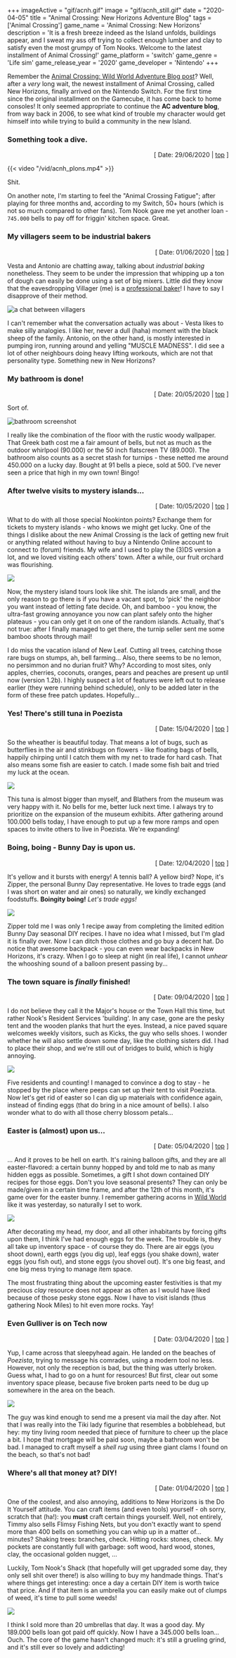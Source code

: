 +++
imageActive = "gif/acnh.gif"
image = "gif/acnh_still.gif"
date = "2020-04-05"
title = "Animal Crossing: New Horizons Adventure Blog"
tags = ['Animal Crossing']
game_name = 'Animal Crossing: New Horizons'
description = 'It is a fresh breeze indeed as the Island unfolds, buildings appear, and I sweat my ass off trying to collect enough lumber and clay to satisfy even the most grumpy of Tom Nooks. Welcome to the latest installment of Animal Crossing!'
game_platform = 'switch'
game_genre = 'Life sim'
game_release_year = '2020'
game_developer = 'Nintendo'
+++

Remember the [Animal Crossing: Wild World Adventure Blog post](/articles/animalcrossing-wildworld/)? Well, after a _very_ long wait, the newest installment of Animal Crossing, called New Horizons, finally arrived on the Nintendo Switch. For the first time since the original installment on the Gamecube, it has come back to home consoles! It only seemed appropriate to continue the **AC adventure blog**, from way back in 2006, to see what kind of trouble my character would get himself into while trying to build a community in the new Island. 

### Something took a dive.

<div style="text-align: right;">[ Date: 29/06/2020 | <a href="#top">top</a> ]</div>

{{< video "/vid/acnh_plons.mp4" >}}

Shit.

On another note, I'm starting to feel the "Animal Crossing Fatigue"; after playing for three months and, according to my Switch, 50+ hours (which is not so much compared to other fans). Tom Nook gave me yet another loan - `745.000` bells to pay off for friggin' kitchen space. Great.

### My villagers seem to be industrial bakers

<div style="text-align: right;">[ Date: 01/06/2020 | <a href="#top">top</a> ]</div>

Vesta and Antonio are chatting away, talking about _industrial baking_ nonetheless. They seem to be under the impression that whipping up a ton of dough can easily be done using a set of big mixers. Little did they know that the eavesdropping Villager (me) is a [professional baker](https://redzuurdesem.be/)! I have to say I disapprove of their method.

![a chat between villagers](/img/games/ac/nhbaking.jpg)

I can't remember what the conversation actually was about - Vesta likes to make silly analogies. I like her, never a dull (haha) moment with the black sheep of the family. Antonio, on the other hand, is mostly interested in pumping iron, running around and yelling "MUSCLE MADNESS". I did see a lot of other neighbours doing heavy lifting workouts, which are not that personality type. Something new in New Horizons?

### My bathroom is done!

<div style="text-align: right;">[ Date: 20/05/2020 | <a href="#top">top</a> ]</div>

Sort of.

![bathroom screenshot](/img/games/ac/nhbathroom.jpg)

I really like the combination of the floor with the rustic woody wallpaper. That Greek bath cost me a fair amount of bells, but not as much as the outdoor whirlpool (90.000) or the 50 inch flatscreen TV (89.000). The bathroom also counts as a secret stash for turnips - these netted me around 450.000 on a lucky day. Bought at 91 bells a piece, sold at 500. I've never seen a price that high in my own town! Bingo!

### After twelve visits to mystery islands...

<div style="text-align: right;">[ Date: 10/05/2020 | <a href="#top">top</a> ]</div>

What to do with all those special Nookinton points? Exchange them for tickets to mystery islands - who knows we might get lucky. One of the things I dislike about the new Animal Crossing is the lack of getting new fruit or anything related without having to buy a Nintendo Online account to connect to (forum) friends. My wife and I used to play the (3)DS version a lot, and we loved visiting each others' town. After a while, our fruit orchard was flourishing. 

![](/img/games/ac/nhbamboo.jpg)

Now, the mystery island tours look like shit. The islands are small, and the only reason to go there is if you have a vacant spot, to 'pick' the neighbor you want instead of letting fate decide. Oh, and bamboo - you know, the ultra-fast growing annoyance you now can plant safely onto the higher plateaus - you can only get it on one of the random islands. Actually, that's not true: after I finally managed to get there, the turnip seller sent me some bamboo shoots through mail! 

I do miss the vacation island of New Leaf. Cutting all trees, catching those rare bugs on stumps, ah, bell farming... Also, there seems to be no lemon, no persimmon and no durian fruit? Why? According to most sites, only apples, cherries, coconuts, oranges, pears and peaches are present up until now (version 1.2b). I highly suspect a lot of features were left out to release earlier (they were running behind schedule), only to be added later in the form of these free patch updates. Hopefully...

### Yes! There's still tuna in Poezista

<div style="text-align: right;">[ Date: 15/04/2020 | <a href="#top">top</a> ]</div>

So the wheather is beautiful today. That means a lot of bugs, such as butterflies in the air and stinkbugs on flowers - like floating bags of bells, happily chirping until I catch them with my net to trade for hard cash. That also means some fish are easier to catch. I made some fish bait and tried my luck at the ocean.

![](/img/games/ac/nhfish.jpg)

This tuna is almost bigger than myself, and Blathers from the museum was very happy with it. No bells for me, better luck next time. I always try to prioritize on the expansion of the museum exhibits. After gathering around 100.000 bells today, I have enough to put up a few more ramps and open spaces to invite others to live in Poezista. We're expanding!

### Boing, boing - Bunny Day is upon us.

<div style="text-align: right;">[ Date: 12/04/2020 | <a href="#top">top</a> ]</div>

It's yellow and it bursts with energy! A tennis ball? A yellow bird? Nope, it's Zipper, the personal Bunny Day representative. He loves to trade eggs (and I was short on water and air ones) so naturally, we kindly exchanged foodstuffs. **Boingity boing!** _Let's trade eggs!_

![](/img/games/ac/nhpasen2.jpg)

Zipper told me I was only 1 recipe away from completing the limited edition Bunny Day seasonal DIY recipes. I have no idea what I missed, but I'm glad it is finally over. Now I can ditch those clothes and go buy a decent hat. Do notice that awesome backpack - you can even wear backpacks in New Horizons, it's crazy. When I go to sleep at night (in real life), I cannot _unhear_ the whooshing sound of a balloon present passing by...

### The town square is _finally_ finished!

<div style="text-align: right;">[ Date: 09/04/2020 | <a href="#top">top</a> ]</div>

I do not believe they call it the Major's house or the Town Hall this time, but rather Nook's Resident Services 'building'. In any case, gone are the pesky tent and the wooden planks that hurt the eyes. Instead, a nice paved square welcomes weekly visitors, such as Kicks, the guy who sells shoes. I wonder whether he will also settle down some day, like the clothing sisters did. I had to place their shop, and we're still out of bridges to build, which is higly annoying.

![](/img/games/ac/nhfeast.jpg)

Five residents and counting! I managed to convince a dog to stay - he stopped by the place where peeps can set up their tent to visit Poezista. Now let's get rid of easter so I can dig up materials with confidence again, instead of finding eggs (that do bring in a nice amount of bells). I also wonder what to do with all those cherry blossom petals...

### Easter is (almost) upon us...

<div style="text-align: right;">[ Date: 05/04/2020 | <a href="#top">top</a> ]</div>

... And it proves to be hell on earth. It's raining balloon gifts, and they are all easter-flavored: a certain bunny hopped by and told me to nab as many hidden eggs as possible. Sometimes, a gift I shot down contained DIY recipes for those eggs. Don't you love seasonal presents? They can only be made/given in a certain time frame, and after the 12th of this month, it's game over for the easter bunny. I remember gathering acorns in [Wild World](/articles/animalcrossing-wildworld/) like it was yesterday, so naturally I set to work.

![](/img/games/ac/nhpasen.jpg)

After decorating my head, my door, and all other inhabitants by forcing gifts upon them, I think I've had enough eggs for the week. The trouble is, they all take up inventory space - of course they do. There are air eggs (you shoot down), earth eggs (you dig up), leaf eggs (you shake down), water eggs (you fish out), and stone eggs (you shovel out). It's one big feast, and one big mess trying to manage item space. 

The most frustrating thing about the upcoming easter festivities is that my precious _clay_ resource does not appear as often as I would have liked because of those pesky stone eggs. Now I have to visit islands (thus gathering Nook Miles) to hit even more rocks. Yay!

### Even Gulliver is on Tech now

<div style="text-align: right;">[ Date: 03/04/2020 | <a href="#top">top</a> ]</div>

Yup, I came across that sleepyhead again. He landed on the beaches of _Poezista_, trying to message his comrades, using a modern tool no less. However, not only the reception is bad, but the thing was utterly broken. Guess what, I had to go on a hunt for resources! But first, clear out some inventory space please, because five broken parts need to be dug up somewhere in the area on the beach. 

![](/img/games/ac/nhohmygosh.jpg)

The guy was kind enough to send me a present via mail the day after. Not that I was really into the Tiki lady figurine that resembles a bobblehead, but hey: my tiny living room needed that piece of furniture to cheer up the place a bit. I hope that mortgage will be paid soon, maybe a bathroom won't be bad. I managed to craft myself a _shell rug_ using three giant clams I found on the beach, so that's not bad!

### Where's all that money at? DIY!

<div style="text-align: right;">[ Date: 01/04/2020 | <a href="#top">top</a> ]</div>

One of the coolest, and also annoying, additions to New Horizons is the Do It Yourself attitude. You can craft items (and even tools) yourself - oh sorry, scratch that (ha!): you **must** craft certain things yourself. Well, not entirely, Timmy also sells Flimsy Fishing Nets, but you don't exactly want to spend more than 400 bells on something you can whip up in a matter of... minutes? Shaking trees: branches, check. Hitting rocks: stones, check. My pockets are constantly full with garbage: soft wood, hard wood, stones, clay, the occasional golden nugget, ... 

Luckily, Tom Nook's Shack (that hopefully will get upgraded some day, they only sell shit over there!) is also willing to buy my handmade things. That's where things get interesting: once a day a certain DIY item is worth twice that price. And if that item is an umbrella you can easily make out of clumps of weed, it's time to pull some weeds! 

![](/img/games/ac/nhumbreallas.jpg)

I think I sold more than 20 umbrellas that day. It was a good day. My 189.000 bells loan got paid off quickly. Now I have a 345.000 bells loan... Ouch. The core of the game hasn't changed much: it's still a grueling grind, and it's still ever so lovely and addicting! 
